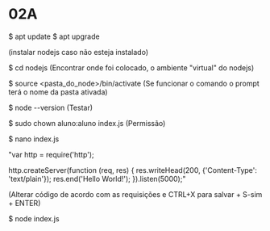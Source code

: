 # 02A

$ apt update
$ apt upgrade

(instalar nodejs caso não esteja instalado)

$ cd nodejs
(Encontrar onde foi colocado, o ambiente "virtual" do nodejs)

$ source <pasta_do_node>/bin/activate
(Se funcionar o comando o prompt terá o nome da pasta ativada)

$ node --version
(Testar)

$ sudo chown aluno:aluno index.js
(Permissão)

$ nano index.js

"var http = require('http');

http.createServer(function (req, res) {
  res.writeHead(200, {'Content-Type': 'text/plain'});
  res.end('Hello World!');
}).listen(5000);"

(Alterar código de acordo com as requisições e CTRL+X para salvar + S-sim + ENTER)

$ node index.js
